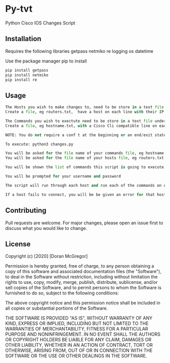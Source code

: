 # Py-tvt
Python Cisco IOS Changes Script


## Installation

Requires the following libraries
getpass
netmiko
re
logging
os
datetime

Use the package manager pip to install
```bash
pip install getpass
pip install netmiko
pip install re

```

## Usage

```python
The Hosts you wish to make changes to, need to be store in a text file under the /hosts folder.
Create a file, eg routers.txt,  have a host on each line with their IP address, you can add hostsnames but they will be ignored.

The Commands you wish to exectute need to be store in a text file under the /commands folder.
Create a file, eg hostname.txt, with a Cisco Cli compatible line on each line of the file. 

NOTE: You do not require a conf t at the beginning or an end/exit statement at the end, the script will put itself into config mode automatically and it exit to write the configuration

To execute: python3 changes.py

You will be asked for the file name of your commands file, eg hostname.txt
You will be asked for the file name of your hosts file, eg routers.txt

You will be shown the list of commands this script is going to execute, if there is an issue, exit the script using Ctrl c

You will be prompted for your username and password

The script will run through each host and run each of the commands on each host, saving the output to the log folder. There is an individual log file for each time the script is run, plus a global log file that is always appended to.

If a host fails to connect, you will be be given an error for that host and the script will continue


```

## Contributing
Pull requests are welcome. For major changes, please open an issue first to discuss what you would like to change.


## License
Copyright (c) [2020] [Doran McGregor]

Permission is hereby granted, free of charge, to any person obtaining a copy
of this software and associated documentation files (the "Software"), to deal
in the Software without restriction, including without limitation the rights
to use, copy, modify, merge, publish, distribute, sublicense, and/or sell
copies of the Software, and to permit persons to whom the Software is
furnished to do so, subject to the following conditions:

The above copyright notice and this permission notice shall be included in all
copies or substantial portions of the Software.

THE SOFTWARE IS PROVIDED "AS IS", WITHOUT WARRANTY OF ANY KIND, EXPRESS OR
IMPLIED, INCLUDING BUT NOT LIMITED TO THE WARRANTIES OF MERCHANTABILITY,
FITNESS FOR A PARTICULAR PURPOSE AND NONINFRINGEMENT. IN NO EVENT SHALL THE
AUTHORS OR COPYRIGHT HOLDERS BE LIABLE FOR ANY CLAIM, DAMAGES OR OTHER
LIABILITY, WHETHER IN AN ACTION OF CONTRACT, TORT OR OTHERWISE, ARISING FROM,
OUT OF OR IN CONNECTION WITH THE SOFTWARE OR THE USE OR OTHER DEALINGS IN THE
SOFTWARE.
